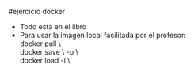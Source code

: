 #ejercicio docker
<ul>
<li>Todo está en el libro</li>
<li> Para usar la imagen local facilitada por el profesor:<br>
docker pull \<imagen\><br>
docker save \<imagen\> -o \<ruta/fichero\><br>
docker load -i \<ruta/fichero.tar\><br>
</li>
